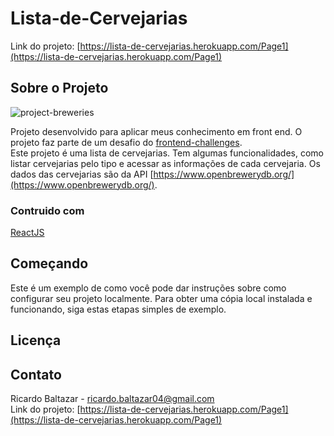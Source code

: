 # Lista-de-Cervejarias  
  
Link do projeto: [https://lista-de-cervejarias.herokuapp.com/Page1](https://lista-de-cervejarias.herokuapp.com/Page1)  
  
## Sobre o Projeto  
  
![project-breweries](https://user-images.githubusercontent.com/56805229/106955273-c90c5400-6713-11eb-94d7-aa8af04a81af.png)  
  
Projeto desenvolvido para aplicar meus conhecimento em front end. O projeto faz parte de um desafio do [frontend-challenges](https://github.com/felipefialho/frontend-challenges).  
Este projeto é uma lista de cervejarias. Tem algumas funcionalidades, como listar cervejarias pelo tipo e acessar as informações de cada cervejaria. Os dados das cervejarias são da API [https://www.openbrewerydb.org/](https://www.openbrewerydb.org/).  
  
  
### Contruido com  
  
[ReactJS](https://pt-br.reactjs.org/)  
  
## Começando  
  
Este é um exemplo de como você pode dar instruções sobre como configurar seu projeto localmente. Para obter uma cópia local instalada e funcionando, siga estas etapas simples de exemplo.  
  
## Licença  
  
  
## Contato  
  
Ricardo Baltazar - ricardo.baltazar04@gmail.com  
Link do projeto: [https://lista-de-cervejarias.herokuapp.com/Page1](https://lista-de-cervejarias.herokuapp.com/Page1)  
  
